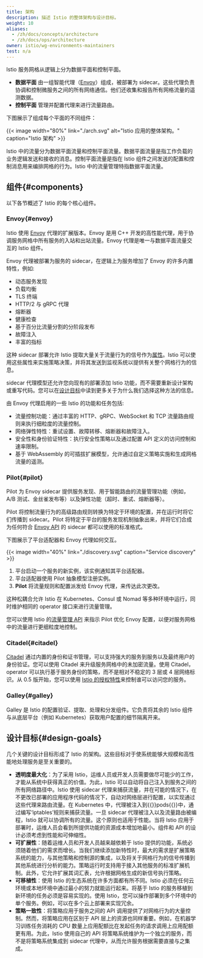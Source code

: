 ```yaml
---
title: 架构
description: 描述 Istio 的整体架构与设计目标。
weight: 10
aliases:
  - /zh/docs/concepts/architecture
  - /zh/docs/ops/architecture
owner: istio/wg-environments-maintainers
test: n/a
---
```


Istio 服务网格从逻辑上分为数据平面和控制平面。

- **数据平面** 由一组智能代理（[Envoy](https://www.envoyproxy.io/)）组成，被部署为 sidecar。这些代理负责协调和控制微服务之间的所有网络通信。他们还收集和报告所有网格流量的遥测数据。
- **控制平面** 管理并配置代理来进行流量路由。

下图展示了组成每个平面的不同组件：

{{< image width="80%" link="./arch.svg" alt="Istio 应用的整体架构。" caption="Istio 架构" >}}

Istio 中的流量分为数据平面流量和控制平面流量。数据平面流量是指工作负载的业务逻辑发送和接收的消息。控制平面流量是指在 Istio 组件之间发送的配置和控制消息用来编排网格的行为。Istio 中的流量管理特指数据平面流量。

## 组件{#components}

以下各节概述了 Istio 的每个核心组件。

### Envoy{#envoy}

Istio 使用 [Envoy](https://envoyproxy.github.io/envoy/) 代理的扩展版本。Envoy 是用 C++ 开发的高性能代理，用于协调服务网格中所有服务的入站和出站流量。Envoy 代理是唯一与数据平面流量交互的 Istio 组件。

Envoy 代理被部署为服务的 sidecar，在逻辑上为服务增加了 Envoy 的许多内置特性，例如:

- 动态服务发现
- 负载均衡
- TLS 终端
- HTTP/2 与 gRPC 代理
- 熔断器
- 健康检查
- 基于百分比流量分割的分阶段发布
- 故障注入
- 丰富的指标

这种 sidecar 部署允许 Istio 提取大量关于流量行为的信号作为[属性](/zh/docs/reference/config/policy-and-telemetry/mixer-overview/#attributes)。Istio 可以使用这些属性来实施策略决策，并将其发送到监视系统以提供有关整个网格行为的信息。

sidecar 代理模型还允许您向现有的部署添加 Istio 功能，而不需要重新设计架构或重写代码。您可以在[设计目标](#design-goals)中读到更多关于为什么我们选择这种方法的信息。

由 Envoy 代理启用的一些 Istio 的功能和任务包括:

- 流量控制功能：通过丰富的 HTTP、gRPC、WebSocket 和 TCP 流量路由规则来执行细粒度的流量控制。
- 网络弹性特性：重试设置、故障转移、熔断器和故障注入。
- 安全性和身份验证特性：执行安全性策略以及通过配置 API 定义的访问控制和速率限制。
- 基于 WebAssembly 的可插拔扩展模型，允许通过自定义策略实施和生成网格流量的遥测。

### Pilot{#pilot}

Pilot 为 Envoy sidecar 提供服务发现、用于智能路由的流量管理功能（例如，A/B 测试、金丝雀发布等）以及弹性功能（超时、重试、熔断器等）。

Pilot 将控制流量行为的高级路由规则转换为特定于环境的配置，并在运行时将它们传播到 sidecar。Pilot 将特定于平台的服务发现机制抽象出来，并将它们合成为任何符合 [Envoy API](https://www.envoyproxy.io/docs/envoy/latest/api/api) 的 sidecar 都可以使用的标准格式。

下图展示了平台适配器和 Envoy 代理如何交互。

{{< image width="40%" link="./discovery.svg" caption="Service discovery" >}}

1. 平台启动一个服务的新实例，该实例通知其平台适配器。
1. 平台适配器使用 Pilot 抽象模型注册实例。
1. **Pilot** 将流量规则和配置派发给 Envoy 代理，来传达此次更改。

这种松耦合允许 Istio 在 Kubernetes、Consul 或 Nomad 等多种环境中运行，同时维护相同的 operator 接口来进行流量管理。

您可以使用 Istio 的[流量管理 API](/zh/docs/concepts/traffic-management/#introducing-Istio-traffic-management) 来指示 Pilot 优化 Envoy 配置，以便对服务网格中的流量进行更细粒度地控制。

### Citadel{#citadel}

[Citadel](/zh/docs/concepts/security/) 通过内置的身份和证书管理，可以支持强大的服务到服务以及最终用户的身份验证。您可以使用 Citadel 来升级服务网格中的未加密流量。使用 Citadel，operator 可以执行基于服务身份的策略，而不是相对不稳定的 3 层或 4 层网络标识。从 0.5 版开始，您可以使用 [Istio 的授权特性](/zh/docs/concepts/security/#authorization)来控制谁可以访问您的服务。

### Galley{#galley}

Galley 是 Istio 的配置验证、提取、处理和分发组件。它负责将其余的 Istio 组件与从底层平台（例如 Kubernetes）获取用户配置的细节隔离开来。

## 设计目标{#design-goals}

几个关键的设计目标形成了 Istio 的架构。这些目标对于使系统能够大规模和高性能地处理服务是至关重要的。

- **透明度最大化**：为了采用 Istio，运维人员或开发人员需要做尽可能少的工作，才能从系统中获得真正的价值。为此，Istio 可以自动将自己注入到服务之间的所有网络路径中。Istio 使用 sidecar 代理来捕获流量，并在可能的情况下，在不更改已部署的应用程序代码的情况下，自动对网络层进行配置，以实现通过这些代理来路由流量。在 Kubernetes 中，代理被注入到{{<gloss pod>}}pods{{</gloss>}}中，通过编写‘iptables’规则来捕获流量。一旦 sidecar 代理被注入以及流量路由被编程，Istio 就可以协调所有的流量。这个原则也适用于性能。当将 Istio 应用于部署时，运维人员会看到所提供功能的资源成本增加地最小。组件和 API 的设计必须考虑到性能和可伸缩性。
- **可扩展性**：随着运维人员和开发人员越来越依赖于 Istio 提供的功能，系统必须随着他们的需求而增长。当我们继续添加新特性时，最大的需求是扩展策略系统的能力，与其他策略和控制源的集成，以及将关于网格行为的信号传播到其他系统进行分析的能力。策略运行时支持用于接入其他服务的标准扩展机制。此外，它允许扩展其词汇表，允许根据网格生成的新信号执行策略。
- **可移植性**：使用 Istio 的生态系统在许多方面都有所不同。Istio 必须在任何云环境或本地环境中通过最小的努力就能运行起来。将基于 Istio 的服务移植到新环境的任务必须是容易实现的。使用 Istio，您可以操作部署到多个环境中的单个服务。例如，可以在多个云上部署来实现冗余。
- **策略一致性**：将策略应用于服务之间的 API 调用提供了对网格行为的大量控制。然而，将策略应用在区别于 API 层上的资源也同样重要。例如，在机器学习训练任务消耗的 CPU 数量上应用配额比在发起任务的请求调用上应用配额更有用。为此，Istio 使用自己的 API 将策略系统维护为一个独立的服务，而不是将策略系统集成到 sidecar 代理中，从而允许服务根据需要直接与之集成。
